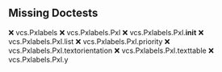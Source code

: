 Missing Doctests
----------------
:x:    vcs.Pxlabels
:x:    vcs.Pxlabels.Pxl
:x:    vcs.Pxlabels.Pxl.__init__
:x:    vcs.Pxlabels.Pxl.list
:x:    vcs.Pxlabels.Pxl.priority
:x:    vcs.Pxlabels.Pxl.textorientation
:x:    vcs.Pxlabels.Pxl.texttable
:x:    vcs.Pxlabels.Pxl.y
